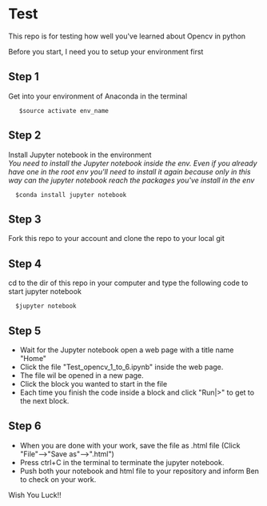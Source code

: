 # Test
This repo is for testing how well you've learned about Opencv in python

Before you start, I need you to setup your environment first


## Step 1
  Get into your environment of Anaconda in the terminal
```terminal
   $source activate env_name
```

## Step 2
  Install Jupyter notebook in the environment
  <br>
  *You need to install the Jupyter notebook inside the env. Even if you already have one in the root env you'll need to install it again because only in this way can the jupyter notebook reach the packages you've install in the env*
```terminal
  $conda install jupyter notebook
```

## Step 3
  Fork this repo to your account and clone the repo to your local git
## Step 4
  cd to the dir of this repo in your computer and type the following code to start jupyter notebook
```terminal
  $jupyter notebook
```
## Step 5
 * Wait for the Jupyter notebook open a web page with a title name "Home"
 * Click the file "Test_opencv_1_to_6.ipynb" inside the web page. 
 * The file wil be opened in a new page. 
 * Click the block you wanted to start in the file
 * Each time you finish the code inside a block and click "Run|>" to get to the next block.
## Step 6
 * When you are done with your work, save the file as .html file (Click "File"-->"Save as"-->".html")
 * Press ctrl+C in the terminal to terminate the jupyter notebook.
 * Push both your notebook and html file to your repository and inform Ben to check on your work.
  
  Wish You Luck!!
